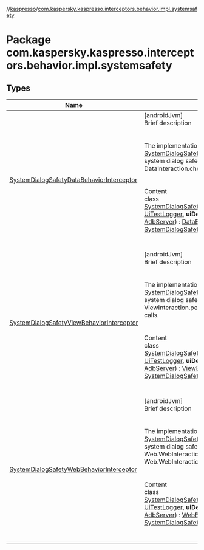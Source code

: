 //[kaspresso](../index.md)/[com.kaspersky.kaspresso.interceptors.behavior.impl.systemsafety](index.md)



# Package com.kaspersky.kaspresso.interceptors.behavior.impl.systemsafety  


## Types  
  
|  Name|  Summary| 
|---|---|
| [SystemDialogSafetyDataBehaviorInterceptor](-system-dialog-safety-data-behavior-interceptor/index.md)| [androidJvm]  <br>Brief description  <br><br><br>The implementation of [DataBehaviorInterceptor](../com.kaspersky.kaspresso.interceptors.behavior/-data-behavior-interceptor/index.md) and [SystemDialogSafetyProvider](../com.kaspersky.kaspresso.systemsafety/-system-dialog-safety-provider/index.md) interfaces. Provides system dialog safety functionality for DataInteraction.check calls.<br><br>  <br>Content  <br>class [SystemDialogSafetyDataBehaviorInterceptor](-system-dialog-safety-data-behavior-interceptor/index.md)(**logger**: [UiTestLogger](../com.kaspersky.kaspresso.logger/-ui-test-logger/index.md), **uiDevice**: UiDevice, **adbServer**: [AdbServer](../com.kaspersky.kaspresso.device.server/-adb-server/index.md)) : [DataBehaviorInterceptor](../com.kaspersky.kaspresso.interceptors.behavior/-data-behavior-interceptor/index.md), [SystemDialogSafetyProvider](../com.kaspersky.kaspresso.systemsafety/-system-dialog-safety-provider/index.md)  <br><br><br>
| [SystemDialogSafetyViewBehaviorInterceptor](-system-dialog-safety-view-behavior-interceptor/index.md)| [androidJvm]  <br>Brief description  <br><br><br>The implementation of [ViewBehaviorInterceptor](../com.kaspersky.kaspresso.interceptors.behavior/-view-behavior-interceptor/index.md) and [SystemDialogSafetyProvider](../com.kaspersky.kaspresso.systemsafety/-system-dialog-safety-provider/index.md) interfaces. Provides system dialog safety functionality for ViewInteraction.perform and ViewInteraction.check calls.<br><br>  <br>Content  <br>class [SystemDialogSafetyViewBehaviorInterceptor](-system-dialog-safety-view-behavior-interceptor/index.md)(**logger**: [UiTestLogger](../com.kaspersky.kaspresso.logger/-ui-test-logger/index.md), **uiDevice**: UiDevice, **adbServer**: [AdbServer](../com.kaspersky.kaspresso.device.server/-adb-server/index.md)) : [ViewBehaviorInterceptor](../com.kaspersky.kaspresso.interceptors.behavior/-view-behavior-interceptor/index.md), [SystemDialogSafetyProvider](../com.kaspersky.kaspresso.systemsafety/-system-dialog-safety-provider/index.md)  <br><br><br>
| [SystemDialogSafetyWebBehaviorInterceptor](-system-dialog-safety-web-behavior-interceptor/index.md)| [androidJvm]  <br>Brief description  <br><br><br>The implementation of [WebBehaviorInterceptor](../com.kaspersky.kaspresso.interceptors.behavior/-web-behavior-interceptor/index.md) and [SystemDialogSafetyProvider](../com.kaspersky.kaspresso.systemsafety/-system-dialog-safety-provider/index.md) interfaces. Provides system dialog safety functionality for Web.WebInteraction.perform and Web.WebInteraction.check calls.<br><br>  <br>Content  <br>class [SystemDialogSafetyWebBehaviorInterceptor](-system-dialog-safety-web-behavior-interceptor/index.md)(**logger**: [UiTestLogger](../com.kaspersky.kaspresso.logger/-ui-test-logger/index.md), **uiDevice**: UiDevice, **adbServer**: [AdbServer](../com.kaspersky.kaspresso.device.server/-adb-server/index.md)) : [WebBehaviorInterceptor](../com.kaspersky.kaspresso.interceptors.behavior/-web-behavior-interceptor/index.md), [SystemDialogSafetyProvider](../com.kaspersky.kaspresso.systemsafety/-system-dialog-safety-provider/index.md)  <br><br><br>

